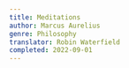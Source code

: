 ```yaml
---
title: Meditations
author: Marcus Aurelius
genre: Philosophy
translator: Robin Waterfield
completed: 2022-09-01
---
```

